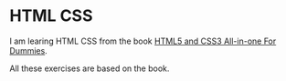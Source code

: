 # HTML CSS 

I am learing HTML CSS from the book [HTML5 and CSS3 All-in-one For Dummies](https://www.dummies.com/book/technology/programming-web-design/html5/html5-and-css3-all-in-one-for-dummies-3rd-edition-281736/).

All these exercises are based on the book.

